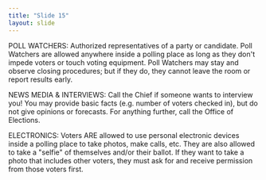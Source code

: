 ```yaml
---
title: "Slide 15"
layout: slide
---
```


POLL WATCHERS: Authorized representatives of a party or candidate. Poll Watchers are allowed anywhere inside a polling place as long as they don't impede voters or touch voting equipment. Poll Watchers may stay and observe closing procedures; but if they do, they cannot leave the room or report results early.

NEWS MEDIA & INTERVIEWS: Call the Chief if someone wants to interview you! You may provide basic facts (e.g. number of voters checked in), but do not give opinions or forecasts. For anything further, call the Office of Elections.

ELECTRONICS: Voters ARE allowed to use personal electronic devices inside a polling place to take photos, make calls, etc. They are also allowed to take a "selfie" of themselves and/or their ballot. If they want to take a photo that includes other voters, they must ask for and receive permission from those voters first.